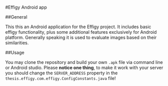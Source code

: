 #Effigy Android app

##General

This this an Android application for the Effigy project. 
It includes basic effigy functionality, plus some additional features exclusively for Android platform.
Generally speaking it is used to evaluate images based on their similarities.

##Usage

You may clone the repository and build your own `.apk` file via command line or Android studio. 
Please **notice one thing**, to make it work with your server you should change the `SERVER_ADDRESS` property in the 
`thesis.effigy.com.effigy.ConfigConstants.java` file!